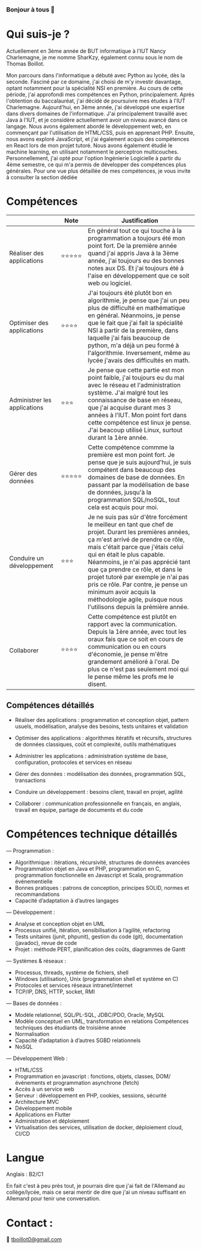 ### Bonjour à tous 👋

# Qui suis-je ?

Actuellement en 3ème année de BUT informatique à l'IUT Nancy Charlemagne, je me nomme SharKzy, également connu sous le nom de Thomas Boillot.

Mon parcours dans l'informatique a débuté avec Python au lycée, dès la seconde. Fasciné par ce domaine, j'ai choisi de m'y investir davantage, optant notamment pour la spécialité NSI en première. Au cours de cette période, j'ai approfondi mes compétences en Python, principalement. Après l'obtention du baccalauréat, j'ai décidé de poursuivre mes études à l'IUT Charlemagne. Aujourd'hui, en 3ème année, j'ai développé une expertise dans divers domaines de l'informatique. J'ai principalement travaillé avec Java à l'IUT, et je considère actuellement avoir un niveau avancé dans ce langage. Nous avons également abordé le développement web, en commençant par l'utilisation de HTML/CSS, puis en apprenant PHP. Ensuite, nous avons exploré JavaScript, et j'ai également acquis des compétences en React lors de mon projet tutoré. Nous avons également étudié le machine learning, en utilisant notamment le perceptron multicouches. Personnellement, j'ai opté pour l'option Ingénierie Logicielle à partir du 4ème semestre, ce qui m'a permis de développer des compétences plus générales. Pour une vue plus détaillée de mes compétences, je vous invite à consulter la section dédiée

# Compétences

|                              | Note  | Justification                                                                                                                                                                                                                                                                                                                                                                                                                                                      |
|------------------------------|-------|--------------------------------------------------------------------------------------------------------------------------------------------------------------------------------------------------------------------------------------------------------------------------------------------------------------------------------------------------------------------------------------------------------------------------------------------------------------------|
| Réaliser des applications    | ⭐⭐⭐⭐⭐ | En général tout ce qui touche à la programmation a toujours été mon point fort. De la première année quand j'ai appris Java à la 3ème année, j'ai toujours eu des bonnes notes aux DS. Et j'ai toujours été à l'aise en développement que ce soit web ou logiciel.  |
| Optimiser des applications   | ⭐⭐⭐⭐  | J'ai toujours été plutôt bon en algorithmie, je pense que j'ai un peu plus de difficulté en mathématique en général. Néanmoins, je pense que le fait que j'ai fait la spécialité NSI à partir de la première, dans laquelle j'ai fais beaucoup de python, m'a déjà un peu formé à l'algorithmie. Inversement, même au lycée j'avais des difficultés en math.                                                                                                       |
| Administrer les applications | ⭐⭐⭐   | Je pense que cette partie est mon point faible, j'ai toujours eu du mal avec le réseau et l'administration système. J'ai malgré tout les connaissance de base en réseau, que j'ai acquise durant mes 3 années à l'IUT. Mon point fort dans cette compétence est linux je pense. J'ai beacoup utilisé Linux, surtout durant la 1ère année.                                                                                                                          |
| Gérer des données            | ⭐⭐⭐⭐⭐ | Cette compétence commme la première est mon point fort. Je pense que je suis aujourd'hui, je suis compétent dans beaucoup des domaines de base de données. En passant par la modélisation de base de données, jusqu'à la programmation SQL/noSQL, tout cela est acquis pour moi.                                                                                                                                                                                   |
| Conduire un développement    | ⭐⭐⭐   | Je ne suis pas sûr d'être forcément le meilleur en tant que chef de projet. Durant les premières années, ça m'est arrivé de prendre ce rôle, mais c'était parce que j'étais celui qui en était le plus capable. Néanmoins, je n'ai pas apprécié tant que ça prendre ce rôle, et dans le projet tutoré par exemple je n'ai pas pris ce rôle. Par contre, je pense un minimum avoir acquis la méthodologie agile, puisque nous l'utilisons depuis la prémière année. |
| Collaborer                   | ⭐⭐⭐⭐  | Cette compétence est plutôt en rapport avec la communication. Depuis la 1ère année, avec tout les oraux fais que ce soit en cours de communication ou en cours d'économie, je pense m'être grandement amélioré à l'oral. De plus ce n'est pas seulement moi qui le pense même les profs me le disent.                                                                                                                                                              |

## Compétences détaillés

- Réaliser des applications : programmation et conception objet, pattern usuels,
  modélisation, analyse des besoins, tests unitaires et validation
  
- Optimiser des applications : algorithmes itératifs et récursifs, structures de données
  classiques, coût et complexité, outils mathématiques

- Administrer les applications : administration système de base, configuration, protocoles
  et services en réseau
  
- Gérer des données : modélisation des données, programmation SQL, transactions
  
- Conduire un développement : besoins client, travail en projet, agilité
  
- Collaborer : communication professionnelle en français, en anglais, travail en équipe,
partage de documents et du code

# Compétences technique détaillés

— Programmation :

  * Algorithmique : itérations, récursivité, structures de données avancées
  * Programmation objet en Java et PHP, programmation en C, programmation
    fonctionnelle en Javascript et Scala, programmation événementielle
  * Bonnes pratiques : patrons de conception, principes SOLID, normes et
    recommandations
  * Capacité d’adaptation à d’autres langages
  
— Développement :

  * Analyse et conception objet en UML
  * Processus unifié, itération, sensibilisation à l’agilité, refactoring
  * Tests unitaires (junit, phpunit), gestion du code (git), documentation (javadoc), revue de code
  * Projet : méthode PERT, planification des coûts, diagrammes de Gantt
  
— Systèmes & réseaux :

  * Processus, threads, système de fichiers, shell
  * Windows (utilisation), Unix (programmation shell et système en C)
  * Protocoles et services réseaux intranet/internet
  * TCP/IP, DNS, HTTP, socket, RMI
  
— Bases de données :

  * Modèle relationnel, SQL/PL-SQL, JDBC/PDO, Oracle, MySQL
  * Modèle conceptuel en UML, transformation en relations
    Compétences techniques des étudiants de troisième année
  * Normalisation
  * Capacité d’adaptation à d’autres SGBD relationnels
  * NoSQL
  
— Développement Web :

  * HTML/CSS
  * Programmation en javascript : fonctions, objets, classes, DOM/événements et
    programmation asynchrone (fetch)
  * Accès à un service web
  * Serveur : développement en PHP, cookies, sessions, sécurité
  * Architecture MVC
  * Développement mobile
  * Applications en Flutter
  * Administration et déploiement
  * Virtualisation des services, utilisation de docker, déploiement cloud, CI/CD

# Langue

Anglais : B2/C1

En fait c'est à peu près tout, je pourrais dire que j'ai fait de l'Allemand au collège/lycée, mais ce serai mentir de dire que j'ai un niveau suffisant en Allemand pour tenir une conversation.

# Contact :
📧 tboillot0@gmail.com
